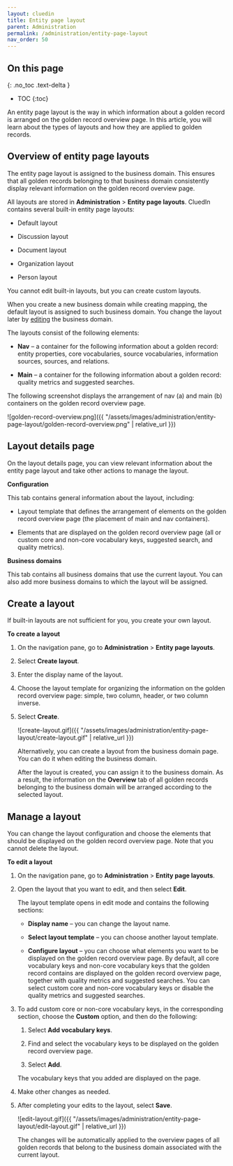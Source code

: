 ```yaml
---
layout: cluedin
title: Entity page layout
parent: Administration
permalink: /administration/entity-page-layout
nav_order: 50
---
```

## On this page
{: .no_toc .text-delta }
- TOC
{:toc}

An entity page layout is the way in which information about a golden record is arranged on the golden record overview page. In this article, you will learn about the types of layouts and how they are applied to golden records.

## Overview of entity page layouts

The entity page layout is assigned to the business domain. This ensures that all golden records belonging to that business domain consistently display relevant information on the golden record overview page.

All layouts are stored in **Administration** > **Entity page layouts**. CluedIn contains several built-in entity page layouts:

- Default layout

- Discussion layout

- Document layout

- Organization layout

- Person layout

You cannot edit built-in layouts, but you can create custom layouts.

When you create a new business domain while creating mapping, the default layout is assigned to such business domain. You change the layout later by [editing](/management/entity-type#manage-an-entity-type) the business domain.

The layouts consist of the following elements:

- **Nav** – a container for the following information about a golden record: entity properties, core vocabularies, source vocabularies, information sources, sources, and relations.

- **Main** – a container for the following information about a golden record: quality metrics and suggested searches.

The following screenshot displays the arrangement of nav (a) and main (b) containers on the golden record overview page.

![golden-record-overview.png]({{ "/assets/images/administration/entity-page-layout/golden-record-overview.png" | relative_url }})

## Layout details page

On the layout details page, you can view relevant information about the entity page layout and take other actions to manage the layout.

**Configuration**

This tab contains general information about the layout, including:

- Layout template that defines the arrangement of elements on the golden record overview page (the placement of main and nav containers).

- Elements that are displayed on the golden record overview page (all or custom core and non-core vocabulary keys, suggested search, and quality metrics).

**Business domains**

This tab contains all business domains that use the current layout. You can also add more business domains to which the layout will be assigned.

## Create a layout

If built-in layouts are not sufficient for you, you create your own layout.

**To create a layout**

1. On the navigation pane, go to **Administration** > **Entity page layouts**.

1. Select **Create layout**.

1. Enter the display name of the layout.

1. Choose the layout template for organizing the information on the golden record overview page: simple, two column, header, or two column inverse.

1. Select **Create**.

    ![create-layout.gif]({{ "/assets/images/administration/entity-page-layout/create-layout.gif" | relative_url }})

    Alternatively, you can create a layout from the business domain page. You can do it when editing the business domain.

    After the layout is created, you can assign it to the business domain. As a result, the information on the **Overview** tab of all golden records belonging to the business domain will be arranged according to the selected layout.

## Manage a layout

You can change the layout configuration and choose the elements that should be displayed on the golden record overview page. Note that you cannot delete the layout.

**To edit a layout**

1. On the navigation pane, go to **Administration** > **Entity page layouts**.

1. Open the layout that you want to edit, and then select **Edit**.

    The layout template opens in edit mode and contains the following sections:

    - **Display name** – you can change the layout name.

    - **Select layout template** – you can choose another layout template.

    - **Configure layout** – you can choose what elements you want to be displayed on the golden record overview page. By default, all core vocabulary keys and non-core vocabulary keys that the golden record contains are displayed on the golden record overview page, together with quality metrics and suggested searches. You can select custom core and non-core vocabulary keys or disable the quality metrics and suggested searches.

1. To add custom core or non-core vocabulary keys, in the corresponding section, choose the **Custom** option, and then do the following:

    1. Select **Add vocabulary keys**.

    1. Find and select the vocabulary keys to be displayed on the golden record overview page.

    1. Select **Add**.

    The vocabulary keys that you added are displayed on the page.

1. Make other changes as needed.

1. After completing your edits to the layout, select **Save**.

    ![edit-layout.gif]({{ "/assets/images/administration/entity-page-layout/edit-layout.gif" | relative_url }})

    The changes will be automatically applied to the overview pages of all golden records that belong to the business domain associated with the current layout.